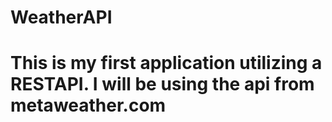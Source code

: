 # WeatherAPI
# This is my first application utilizing a RESTAPI. I will be using the api from metaweather.com
